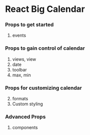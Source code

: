 # React Big Calendar

### Props to get started

1. events

### Props to gain control of calendar

1. views, view
2. date
3. toolbar
4. max, min

### Props for customizing calendar

2. formats
3. Custom styling

### Advanced Props

1. components
